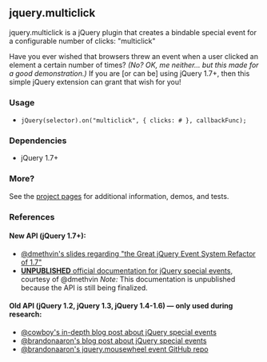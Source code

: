 ## jquery.multiclick
jquery.multiclick is a jQuery plugin that creates a bindable special event for a configurable number of clicks: "multiclick"

Have you ever wished that browsers threw an event when a user clicked an element a certain number of times?
_(No? OK, me neither... but this made for a good demonstration.)_
If you are [or can be] using jQuery 1.7+, then this simple jQuery extension can grant that wish for you!


### Usage
* `jQuery(selector).on("multiclick", { clicks: # }, callbackFunc);`


### Dependencies
* jQuery 1.7+


### More?
See the [project pages][1] for additional information, demos, and tests.


### References
#### New API (jQuery 1.7+):
* [@dmethvin's slides regarding "the Great jQuery Event System Refactor of 1.7"][2]
* [__UNPUBLISHED__ official documentation for jQuery special events][3], courtesy of @dmethvin
	_Note:_ This documentation is unpublished because the API is still being finalized.

#### Old API (jQuery 1.2, jQuery 1.3, jQuery 1.4-1.6) — only used during research:
* [@cowboy's in-depth blog post about jQuery special events][4]
* [@brandonaaron's blog post about jQuery special events][5]
* [@brandonaaron's jquery.mousewheel event GitHub repo][6]


[1]: http://jamesmgreene.github.com/jquery.textSelect/
[2]: http://www.slideshare.net/dmethvin/jquery-17-events
[3]: https://docs.google.com/document/d/11rRFvC51lDU8SBqgcsR5XwVKUeW__RO643iXSEVOdQ4/edit
[4]: http://benalman.com/news/2010/03/jquery-special-events/
[5]: http://brandonaaron.net/blog/2009/03/26/special-events
[6]: https://github.com/brandonaaron/jquery-mousewheel/